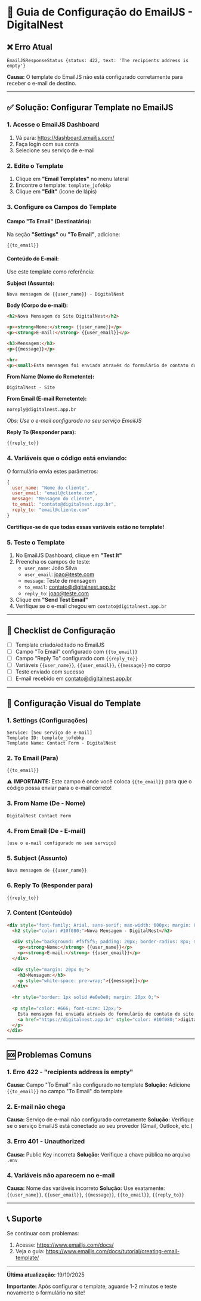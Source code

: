 # 📧 Guia de Configuração do EmailJS - DigitalNest

## ❌ Erro Atual
```
EmailJSResponseStatus {status: 422, text: 'The recipients address is empty'}
```

**Causa:** O template do EmailJS não está configurado corretamente para receber o e-mail de destino.

---

## ✅ Solução: Configurar Template no EmailJS

### 1. **Acesse o EmailJS Dashboard**
1. Vá para: https://dashboard.emailjs.com/
2. Faça login com sua conta
3. Selecione seu serviço de e-mail

### 2. **Edite o Template**
1. Clique em **"Email Templates"** no menu lateral
2. Encontre o template: `template_jofebkp`
3. Clique em **"Edit"** (ícone de lápis)

### 3. **Configure os Campos do Template**

#### **Campo "To Email" (Destinatário):**
Na seção **"Settings"** ou **"To Email"**, adicione:
```
{{to_email}}
```

#### **Conteúdo do E-mail:**
Use este template como referência:

**Subject (Assunto):**
```
Nova mensagem de {{user_name}} - DigitalNest
```

**Body (Corpo do e-mail):**
```html
<h2>Nova Mensagem do Site DigitalNest</h2>

<p><strong>Nome:</strong> {{user_name}}</p>
<p><strong>E-mail:</strong> {{user_email}}</p>

<h3>Mensagem:</h3>
<p>{{message}}</p>

<hr>
<p><small>Esta mensagem foi enviada através do formulário de contato do site digitalnest.app.br</small></p>
```

**From Name (Nome do Remetente):**
```
DigitalNest - Site
```

**From Email (E-mail Remetente):**
```
noreply@digitalnest.app.br
```
*Obs: Use o e-mail configurado no seu serviço EmailJS*

**Reply To (Responder para):**
```
{{reply_to}}
```

### 4. **Variáveis que o código está enviando:**

O formulário envia estes parâmetros:
```javascript
{
  user_name: "Nome do cliente",
  user_email: "email@cliente.com",
  message: "Mensagem do cliente",
  to_email: "contato@digitalnest.app.br",
  reply_to: "email@cliente.com"
}
```

**Certifique-se de que todas essas variáveis estão no template!**

### 5. **Teste o Template**
1. No EmailJS Dashboard, clique em **"Test It"**
2. Preencha os campos de teste:
   - `user_name`: João Silva
   - `user_email`: joao@teste.com
   - `message`: Teste de mensagem
   - `to_email`: contato@digitalnest.app.br
   - `reply_to`: joao@teste.com
3. Clique em **"Send Test Email"**
4. Verifique se o e-mail chegou em `contato@digitalnest.app.br`

---

## 🎯 Checklist de Configuração

- [ ] Template criado/editado no EmailJS
- [ ] Campo "To Email" configurado com `{{to_email}}`
- [ ] Campo "Reply To" configurado com `{{reply_to}}`
- [ ] Variáveis `{{user_name}}`, `{{user_email}}`, `{{message}}` no corpo
- [ ] Teste enviado com sucesso
- [ ] E-mail recebido em contato@digitalnest.app.br

---

## 🔧 Configuração Visual do Template

### **1. Settings (Configurações)**
```
Service: [Seu serviço de e-mail]
Template ID: template_jofebkp
Template Name: Contact Form - DigitalNest
```

### **2. To Email (Para)**
```
{{to_email}}
```
⚠️ **IMPORTANTE:** Este campo é onde você coloca `{{to_email}}` para que o código possa enviar para o e-mail correto!

### **3. From Name (De - Nome)**
```
DigitalNest Contact Form
```

### **4. From Email (De - E-mail)**
```
[use o e-mail configurado no seu serviço]
```

### **5. Subject (Assunto)**
```
Nova mensagem de {{user_name}}
```

### **6. Reply To (Responder para)**
```
{{reply_to}}
```

### **7. Content (Conteúdo)**
```html
<div style="font-family: Arial, sans-serif; max-width: 600px; margin: 0 auto;">
  <h2 style="color: #10f080;">Nova Mensagem - DigitalNest</h2>
  
  <div style="background: #f5f5f5; padding: 20px; border-radius: 8px; margin: 20px 0;">
    <p><strong>Nome:</strong> {{user_name}}</p>
    <p><strong>E-mail:</strong> {{user_email}}</p>
  </div>
  
  <div style="margin: 20px 0;">
    <h3>Mensagem:</h3>
    <p style="white-space: pre-wrap;">{{message}}</p>
  </div>
  
  <hr style="border: 1px solid #e0e0e0; margin: 20px 0;">
  
  <p style="color: #666; font-size: 12px;">
    Esta mensagem foi enviada através do formulário de contato do site 
    <a href="https://digitalnest.app.br" style="color: #10f080;">digitalnest.app.br</a>
  </p>
</div>
```

---

## 🆘 Problemas Comuns

### 1. **Erro 422 - "recipients address is empty"**
**Causa:** Campo "To Email" não configurado no template
**Solução:** Adicione `{{to_email}}` no campo "To Email" do template

### 2. **E-mail não chega**
**Causa:** Serviço de e-mail não configurado corretamente
**Solução:** Verifique se o serviço EmailJS está conectado ao seu provedor (Gmail, Outlook, etc.)

### 3. **Erro 401 - Unauthorized**
**Causa:** Public Key incorreta
**Solução:** Verifique a chave pública no arquivo `.env`

### 4. **Variáveis não aparecem no e-mail**
**Causa:** Nome das variáveis incorreto
**Solução:** Use exatamente: `{{user_name}}`, `{{user_email}}`, `{{message}}`, `{{to_email}}`, `{{reply_to}}`

---

## 📞 Suporte

Se continuar com problemas:
1. Acesse: https://www.emailjs.com/docs/
2. Veja o guia: https://www.emailjs.com/docs/tutorial/creating-email-template/

---

**Última atualização:** 19/10/2025

**Importante:** Após configurar o template, aguarde 1-2 minutos e teste novamente o formulário no site!
